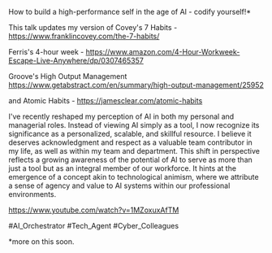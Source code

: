 How to build a high-performance self in the age of AI - codify yourself!*

This talk updates my version of Covey's 7 Habits - https://www.franklincovey.com/the-7-habits/

Ferris's 4-hour week - https://www.amazon.com/4-Hour-Workweek-Escape-Live-Anywhere/dp/0307465357


Groove's High Output Management https://www.getabstract.com/en/summary/high-output-management/25952

and Atomic Habits - https://jamesclear.com/atomic-habits


I've recently reshaped my perception of AI in both my personal and managerial roles. Instead of viewing AI simply as a tool, I now recognize its significance as a personalized, scalable, and skillful resource. I believe it deserves acknowledgment and respect as a valuable team contributor in my life, as well as within my team and department. This shift in perspective reflects a growing awareness of the potential of AI to serve as more than just a tool but as an integral member of our workforce. It hints at the emergence of a concept akin to technological animism, where we attribute a sense of agency and value to AI systems within our professional environments.

https://www.youtube.com/watch?v=1MZoxuxAfTM


#AI_Orchestrator
#Tech_Agent
#Cyber_Colleagues

*more on this soon.